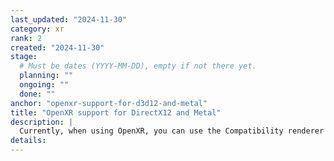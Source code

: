 ```yaml
---
last_updated: "2024-11-30"
category: xr
rank: 2
created: "2024-11-30"
stage:
  # Must be dates (YYYY-MM-DD), empty if not there yet.
  planning: ""
  ongoing: ""
  done: ""
anchor: "openxr-support-for-d3d12-and-metal"
title: "OpenXR support for DirectX12 and Metal"
description: |
  Currently, when using OpenXR, you can use the Compatibility renderer or the _Forward+_ and _Mobile_ renderers, but only when using Vulkan. We want to add support for DirectX12 and Metal so that users on all platforms can benefit from OpenXR.
details:
---
```

